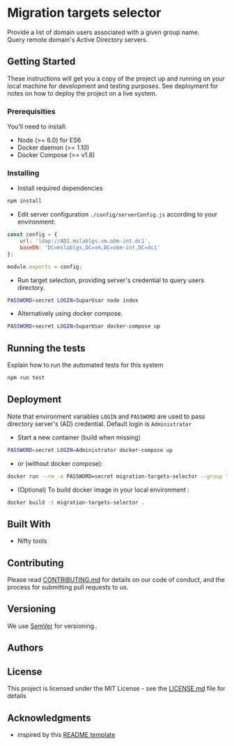 # Migration targets selector

Provide a list of domain users associated with a given group name. \
Query remote domain's Active Directory servers.

## Getting Started

These instructions will get you a copy of the project up and running on your local machine
for development and testing purposes.
See deployment for notes on how to deploy the project on a live system.

### Prerequisities

You'll need to install:
- Node (>= 6.0) for ES6
- Docker daemon (>= 1.10)
- Docker Compose (>= v1.8)

### Installing

- Install required dependencies
```sh
npm install
```
- Edit server configuration `./config/serverConfig.js` according to your environment:

```javascript
const config = {
    url: 'ldap://AD1.mslablgs.vm.obm-int.dc1',
    baseDN: 'DC=mslablgs,DC=vm,DC=obm-int,DC=dc1'
};

module.exports = config;
```

- Run target selection, providing server's credential to query users directory.

```sh
PASSWORD=secret LOGIN=SuparUsar node index
```

- Alternatively using docker compose.

```sh
PASSWORD=secret LOGIN=SuparUsar docker-compose up
```

## Running the tests

Explain how to run the automated tests for this system

```sh
npm run test
```

## Deployment

Note that environment variables `LOGIN` and `PASSWORD` are used to pass directory server's (AD) credential.
Default login is `Administrator`

- Start a new container (build when missing)

```sh
PASSWORD=secret LOGIN=Administrator docker-compose up
```

- or (without docker compose):
```sh
docker run --rm -e PASSWORD=secret migration-targets-selector --group "Angry Users"
```
- (Optional) To build docker image in your local environment :

```sh
docker build -t migration-targets-selector .
```

## Built With

* Nifty tools

## Contributing

Please read [CONTRIBUTING.md](CONTRIBUTING.md) for details on our code of conduct, and the process for submitting pull requests to us.

## Versioning

We use [SemVer](http://semver.org/) for versioning..

## Authors

## License

This project is licensed under the MIT License - see the [LICENSE.md](LICENSE.md) file for details

## Acknowledgments

- inspired by this [README template](https://gist.github.com/PurpleBooth/109311bb0361f32d87a2)

